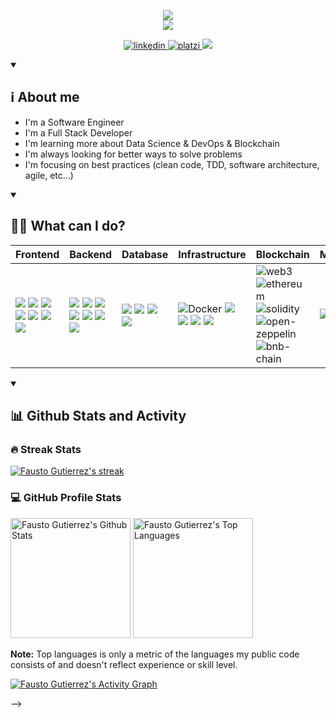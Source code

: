 <!--
**faustogut/faustogut** is a ✨ _special_ ✨ repository because its `README.md` (this file) appears on your GitHub profile.
Here are some ideas to get you started:
- 🔭 I’m currently working on ...
- 🌱 I’m currently learning ...
- 👯 I’m looking to collaborate on ...
- 🤔 I’m looking for help with ...
- 💬 Ask me about ...
- 📫 How to reach me: ...
- 😄 Pronouns: ...
- ⚡ Fun fact: ...
(for me: badges catalogs)
https://github.com/alexandresanlim/Badges4-README.md-Profile
https://github.com/Ileriayo/markdown-badges
https://github.com/badges/awesome-badges
(others githubprofile I like:
https://github.com/DenverCoder1/DenverCoder1/blob/main/README.md
https://github.com/marcialwushu/marcialwushu/blob/master/README.md
-->

<p align="center">
    <img src="https://readme-typing-svg.demolab.com/?duration=1&repeat=false&lines=Fausto Gutiérrez&font=Fira%20Code&center=true&width=600&height=40&color=000000&vCenter=true&pause=1000&size=28" />
    <br/>
<!--</p>

<p align="center">-->
    <img src="https://readme-typing-svg.demolab.com/?lines=Software%20Engineer;Full Stack%20developer;15%2B%20years%20of%20coding%20experience;Always%20learning%20new%20things&font=Fira%20Code&center=true&width=600&height=40&color=0000FF&vCenter=true&duration=1500&pause=1500&size=28" />
</p>

<p align="center">
    <a href="https://www.linkedin.com/in/faustogut">
      <img src="https://img.shields.io/badge/LinkedIn-0077B5?style=for-the-badge&logo=linkedin&logoColor=white" alt="linkedin">
    </a>
    <a href="https://platzi.com/p/faustogut">
      <img src="https://img.shields.io/badge/platzi-7fc719?style=for-the-badge&logo=platzi&logoColor=white" alt="platzi">
    </a>
    <a href="https://twitter.com/faustogut">
        <img src="https://img.shields.io/badge/-Twitter-1ca0f1?style=for-the-badge&labelColor=1ca0f1&logo=twitter&logoColor=white">
    </a>
</p>

<details open>
    <summary><h2>ℹ About me</h2></summary>
    <ul>
        <li>I'm a Software Engineer</li>
        <li>I'm a Full Stack Developer</li>
        <li>I'm learning more about Data Science & DevOps & Blockchain</li>
        <li>I'm always looking for better ways to solve problems</li>
        <li>I'm focusing on best practices (clean code, TDD, software architecture, agile, etc...)</li>
    </ul>
</details>

<details open>
  <summary><h2>👨‍💻 What can I do?</h2></summary>
<table>
  <thead>
    <tr>
      <th>Frontend</th>
      <th>Backend</th>
      <th>Database</th>
      <th>Infrastructure</th>
      <th>Blockchain</th>        
      <th>Miscellanea</th>
    </tr>
  </thead>
  <tbody>
    <tr>
      <td>
        <img src="https://img.shields.io/badge/HTML5-E34F26?style=for-the-badge&logo=html5&logoColor=white">
        <img src="https://img.shields.io/badge/CSS3-1572B6?style=for-the-badge&logo=css3&logoColor=white">
        <img src="https://img.shields.io/badge/JavaScript-323330?style=for-the-badge&logo=javascript&logoColor=F7DF1E">
        <img src="https://img.shields.io/badge/Bootstrap-563D7C?style=for-the-badge&logo=bootstrap&logoColor=white">
        <img src="https://img.shields.io/badge/jQuery-0769AD?style=for-the-badge&logo=jquery&logoColor=white">
        <img src="https://img.shields.io/badge/Vue.js-35495E?style=for-the-badge&logo=vuedotjs&logoColor=4FC08D">
        <img src="https://img.shields.io/badge/React-20232A?style=for-the-badge&logo=react&logoColor=61DAFB">
        <!--
        <img src="https://img.shields.io/badge/Capacitor-119EFF?style=for-the-badge&logo=Capacitor&logoColor=white">
        -->
      </td>
      <td>
        <img src="https://img.shields.io/badge/Python-FFD43B?style=for-the-badge&logo=python&logoColor=blue">              
        <img src="https://img.shields.io/badge/Flask-000000?style=for-the-badge&logo=flask&logoColor=white">
        <img src="https://img.shields.io/badge/fastapi-109989?style=for-the-badge&logo=FASTAPI&logoColor=white">
        <img src="https://img.shields.io/badge/Django-092E20?style=for-the-badge&logo=django&logoColor=green">
        <img src="https://img.shields.io/badge/PHP-777BB4?style=for-the-badge&logo=php&logoColor=white">          
        <img src="https://img.shields.io/badge/Delphi-B22222?style=for-the-badge&logo=delphi&logoColor=white">
        <img src="https://img.shields.io/badge/c%23-%23239120.svg?style=for-the-badge&logo=c-sharp&logoColor=white">
        <!--
        <img src="https://img.shields.io/badge/Laravel-FF2D20?style=for-the-badge&logo=laravel&logoColor=white">
        <img src="https://img.shields.io/badge/Node.js-339933?style=for-the-badge&logo=nodedotjs&logoColor=white">
        <img src="https://img.shields.io/badge/Express.js-000000?style=for-the-badge&logo=express&logoColor=white">
         -->          
      </td>
      <td>
        <img src="https://img.shields.io/badge/Microsoft%20SQL%20Server-CC2927?style=for-the-badge&logo=microsoft%20sql%20server&logoColor=white">
        <img src="https://img.shields.io/badge/PostgreSQL-316192?style=for-the-badge&logo=postgresql&logoColor=white">        
        <img src="https://img.shields.io/badge/MySQL-005C84?style=for-the-badge&logo=mysql&logoColor=white">
        <img src="https://img.shields.io/badge/MongoDB-4EA94B?style=for-the-badge&logo=mongodb&logoColor=white">
      </td>
      <td>
        <img src="https://img.shields.io/badge/docker-0db7ed?style=for-the-badge&logo=docker&logoColor=white" alt="Docker">
        <img src="https://img.shields.io/badge/kubernetes-326ce5.svg?&style=for-the-badge&logo=kubernetes&logoColor=white">
        <img src="https://img.shields.io/badge/Jenkins-D24939?style=for-the-badge&logo=Jenkins&logoColor=white">
        <img src="https://img.shields.io/badge/Terraform-7B42BC?style=for-the-badge&logo=terraform&logoColor=white">
        <img src="https://img.shields.io/badge/GitLab-330F63?style=for-the-badge&logo=gitlab&logoColor=white">
        <!--
        <img src="https://img.shields.io/badge/firebase-FFA611?style=for-the-badge&logo=firebase&logoColor=white" alt="Firebase">
        <img src="https://img.shields.io/badge/Google_Cloud-4285F4?style=for-the-badge&logo=google-cloud&logoColor=white">
        <img src="https://img.shields.io/badge/Amazon_AWS-FF9900?style=for-the-badge&logo=amazonaws&logoColor=white">
        <img src="https://img.shields.io/badge/travis_CI-3EAAAF?style=for-the-badge&logo=travisci&logoColor=white">
        -->
      </td>
      <td>
        <img src="https://img.shields.io/badge/web3-ef6830?style=for-the-badge&logo=web3.js&logoColor=white" alt="web3">          
        <img src="https://img.shields.io/badge/ethereum-9e70be?style=for-the-badge&logo=ethereum&logoColor=white" alt="ethereum">
        <img src="https://img.shields.io/badge/solidity-272525?style=for-the-badge&logo=solidity&logoColor=white" alt="solidity">
        <img src="https://img.shields.io/badge/OpenZeppelin-4E5EE4?logo=OpenZeppelin&logoColor=fff&style=for-the-badge" alt="open-zeppelin">
        <img src="https://tinyurl.com/mp2wu3xx" alt="bnb-chain">
        <!--  
        <img src="https://img.shields.io/badge/ipfs-041727?style=for-the-badge&logo=ipfs&logoColor=white" alt="ipfs">
        <img src="https://img.shields.io/badge/solana-9945FF?style=for-the-badge&logo=solana&logoColor=white" alt="solana">
        -->
      </td>
      <td>
        <img src="https://img.shields.io/badge/Colab-F9AB00?style=for-the-badge&logo=googlecolab&color=525252">
        <img src="https://img.shields.io/badge/Selenium-43B02A?style=for-the-badge&logo=Selenium&logoColor=white">                    
        <img src="https://img.shields.io/badge/Microsoft_Excel-217346?style=for-the-badge&logo=microsoft-excel&logoColor=white">
        <img src="https://img.shields.io/badge/Wordpress-21759B?style=for-the-badge&logo=wordpress&logoColor=white">
        <!--
        <img src="https://img.shields.io/badge/TypeScript-007ACC?style=for-the-badge&logo=typescript&logoColor=white">
        <img src="https://img.shields.io/badge/next.js-000000?style=for-the-badge&logo=nextdotjs&logoColor=white">
        <img src="https://img.shields.io/badge/nuxt.js-00C58E?style=for-the-badge&logo=nuxtdotjs&logoColor=white">
        <img src="https://img.shields.io/badge/Cypress-17202C?style=for-the-badge&logo=cypress&logoColor=white">
        <img src="https://img.shields.io/badge/Jest-C21325?style=for-the-badge&logo=jest&logoColor=white">
        -->
      </td>
    </tr>
  </tbody>
</table>
</details>

<details open> 
  <summary><h2>📊 Github Stats and Activity</h2></summary>

  <h3>🔥 Streak Stats</h3>
  <!-- GitHub Readme Streak Stats - https://github.com/DenverCoder1/github-readme-streak-stats -->
  <a href="https://github.com/DenverCoder1/github-readme-streak-stats"><img alt="Fausto Gutierrez's streak" src="https://github-readme-streak-stats.herokuapp.com/?user=faustogut&theme=monokai-metallian&hide_border=true"/></a>

  <h3>💻 GitHub Profile Stats</h3>
  <!-- https://github.com/anuraghazra/github-readme-stats -->
  <a href="https://github.com/anuraghazra/github-readme-stats"><img alt="Fausto Gutierrez's Github Stats" src="https://github-readme-stats.vercel.app/api/?username=faustogut&show_icons=true&include_all_commits=true&count_private=true&theme=react&hide_border=true&bg_color=1F222E&title_color=F85D7F&icon_color=F8D866" height="192px"/></a>
  <a href="https://github.com/anuraghazra/github-readme-stats"><img alt="Fausto Gutierrez's Top Languages" src="https://github-readme-stats.vercel.app/api/top-langs/?username=faustogut&langs_count=8&layout=compact&theme=react&hide_border=true&bg_color=1F222E&title_color=F85D7F&icon_color=F8D866&hide=Jupyter%20Notebook,Roff" height="192px"/></a>
  <br/>
    
  <b>Note:</b> Top languages is only a metric of the languages my public code consists of and doesn't reflect experience or skill level.
    
  <!-- https://github.com/ashutosh00710/github-readme-activity-graph -->
    
  <a href="https://github.com/ashutosh00710/github-readme-activity-graph">
    <img alt="Fausto Gutierrez's Activity Graph" src="https://github-readme-activity-graph.cyclic.app/graph/?username=faustogut&bg_color=1F222E&color=F8D866&line=F85D7F&point=FFFFFF&hide_border=true" />
  </a>

<!--    
  <h3>⚡ Recent GitHub Activity</h3>
  <!-- https://github.com/jamesgeorge007/github-activity-readme -->
<!--START_SECTION:activity-->
<!--END_SECTION:activity-->
-->
</details>
